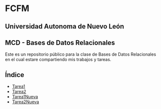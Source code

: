 # FCFM
## Universidad Autonoma de Nuevo León 

## MCD - Bases de Datos Relacionales

Este es un repositorio público para la clase de Bases de Datos Relacionales en el cual estare compartiendo mis trabajos y tareas. 

## Índice 
- [Tarea1](Primera_Base/Tarea1/Tarea1.md)
- [Tarea2](Primera_Base/Tarea2/Tarea2.md)
- [Tarea1Nueva](Segunda_Base/Tarea1SegundaBase/Tarea1.md)
- [Tarea2Nueva](Segunda_Base/Tarea2SegundaBase/Tarea2.md)
